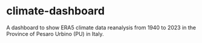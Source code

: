 # climate-dashboard
A dashboard to show ERA5 climate data reanalysis from 1940 to 2023 in the Province of Pesaro Urbino (PU) in Italy.
